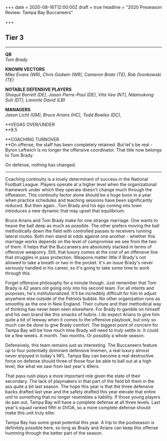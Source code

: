 +++
date = 2020-08-16T12:00:00Z
draft = true
headline = "2020 Preseason Review: Tampa Bay Buccaneers"

+++
## Tier 3

***

**QB**  
_Tom Brady_

**KNOWN VECTORS**  
_Mike Evans (WR), Chris Godwin (WR), Cameron Brate (TE), Rob Gronkowski (TE)_

**NOTABLE DEFENSIVE PLAYERS**  
_Shaquil Barrett (DE), Jason Pierre-Paul (DE), Vita Vea (NT), Ndamukong Suh (DT), Lavonte David (LB)_

**MANAGERS**  
_Jason Licht (GM), Bruce Arians (HC), Todd Bowles (DC),_ 

**VEGAS OVER/UNDER  
**9.5

**COACHING TURNOVER  
**On offense, the staff has been completely retained. But let's be real - Byron Leftwich is no longer the offensive coordinator. That title now belongs to Tom Brady.

On defense, nothing has changed.

***

Coaching continuity is a lovely determinant of success in the National Football League. Players operate at a higher level when the organizational framework under which they operate doesn't change much through the offseason.  This continuity factor alone should be a huge boon in a year when practice schedules and teaching sessions have been significantly reduced. But then again...Tom Brady and his ego coming into town introduces a new dynamic that may upset that equilibrium.

Bruce Arians and Tom Brady make for one strange marriage. One wants to heave the ball deep as much as possible. The other prefers moving the ball methodically down the field with controlled passes to receivers running lateral routes. Both men stand at odds against one another - whether this marriage works depends on the level of compromise we see from the two of them. It helps that the Buccaneers are absolutely stacked in terms of offensive weaponry. Still, that luxury comes at the cost of an offensive line that struggles in pass protection. Weapons matter little if Brady's not allowed to take a breath or two in the pocket. It's an issue Brady's never seriously handled in his career, so it's going to take some time to work through this. 

Forget offensive philosophy for a minute though. Just remember that Tom Brady is 42 years old going only into his second team. For all intents and purposes, he's institutionalized. It'll be incredibly difficult for him to adjust anywhere else outside of the Patriots bubble. No other organization runs as smoothly as the one in New England. Their culture and their methodical way of thinking has never been seen elsewhere. For Brady to gamble on himself and his own brand like this smacks of hubris. I do expect Arians to give him quite a bit of leeway when it comes to the offensive playbook, but only so much can be done to give Brady comfort. The biggest point of concern for Tampa Bay will be how much time Brady will need to _truly_ settle in. It could be a few weeks. A month. Two months. Or possibly a whole season.

Defensively, this team remains just as interesting. The Buccaneers feature up to four potentially dominant defensive linemen, a real luxury almost never enjoyed in today's NFL. Tampa Bay can become a real destructive force on defense should three of those four be able to ball out at a high level, like what we saw from last year's 49ers.

That pass rush plays a more important role given the state of their secondary. The lack of playmakers in that part of the field bit them in the ass quite a bit last season. The hope this year is that the three defensive backs drafted last year and the safety drafted this year elevate that entire unit to something that no longer resembles a liability.  If those young players do pan out, Tampa Bay will have a complete defense at all three levels. Last year's squad ranked fifth in DVOA, so a more complete defense should make this unit truly elite.

Tampa Bay has some great potential this year. A trip to the postseason is definitely possible here, so long as Brady and Arians can keep this offense humming through the better part of the season. 